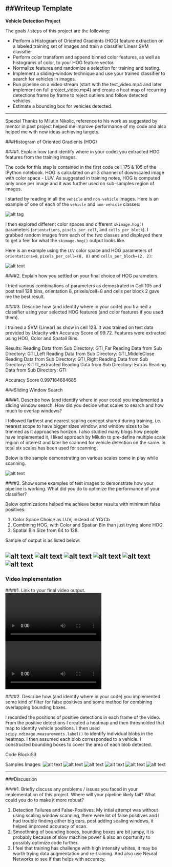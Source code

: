 ##Writeup Template
---

**Vehicle Detection Project**

The goals / steps of this project are the following:

* Perform a Histogram of Oriented Gradients (HOG) feature extraction on a labeled training set of images and train a classifier Linear SVM classifier
* Perform color transform and append binned color features, as well as histograms of color, to your HOG feature vector. 
* Normalize features and randomize a selection for training and testing.
* Implement a sliding-window technique and use your trained classifier to search for vehicles in images.
* Run pipeline on a video stream (start with the test_video.mp4 and later implement on full project_video.mp4) and create a heat map of recurring detections frame by frame to reject outliers and follow detected vehicles.
* Estimate a bounding box for vehicles detected.

---
Special Thanks to Milutin Nikolic, reference to his work as suggested by mentor in past project helped me improve performance of my code and also helped me with new ideas achieving targets.


###Histogram of Oriented Gradients (HOG)

####1. Explain how (and identify where in your code) you extracted HOG features from the training images.

The code for this step is contained in the first code cell 175 & 105 of the IPython notebook. HOG is calculated on all 3 channel of downscaled image with color space - LUV. As suggested in training notes, HOG is computed only once per image and it was further used on sub-samples region of images.  

I started by reading in all the `vehicle` and `non-vehicle` images.  Here is an example of one of each of the `vehicle` and `non-vehicle` classes:

![alt tag](output_images/data_visualization.png)

I then explored different color spaces and different `skimage.hog()` parameters (`orientations`, `pixels_per_cell`, and `cells_per_block`).  I grabbed random images from each of the two classes and displayed them to get a feel for what the `skimage.hog()` output looks like.

Here is an example using the `LUV` color space and HOG parameters of `orientations=8`, `pixels_per_cell=(8, 8)` and `cells_per_block=(2, 2)`:


![alt text](output_images/feature_extract.png)

####2. Explain how you settled on your final choice of HOG parameters.

I tried various combinations of parameters as demostrated in Cell 105 and post trail 128 bins, orientation 8, prixels/cell=8 and cells per block 2 gave me the best result.

####3. Describe how (and identify where in your code) you trained a classifier using your selected HOG features (and color features if you used them).

I trained a SVM (Linear) as show in cell 123. It was trained on test data provided by Udacity with Accuracy Score of 99.72. Features were extracted using HOG, Color and Spatail Bins. 

Results:
Reading Data from Sub Directory:  GTI_Far
Reading Data from Sub Directory:  GTI_Left
Reading Data from Sub Directory:  GTI_MiddleClose
Reading Data from Sub Directory:  GTI_Right
Reading Data from Sub Directory:  KITTI_extracted
Reading Data from Sub Directory:  Extras
Reading Data from Sub Directory:  GTI

Accuracy Score 0.997184684685


###Sliding Window Search

####1. Describe how (and identify where in your code) you implemented a sliding window search.  How did you decide what scales to search and how much to overlap windows?

I followed farthest and nearest scaling concept shared during training, i.e. nearest scope to have bigger sizes window, and window sizes to be trimmed as it approaches horizon. I also studied many blogs how people have implemented it, I liked approach by Milutin to pre-define multiple scale region of interest and later be scanned for vehicle detection on the same. In total six scales has been used for scanning.

Below is the sample demonstrating on various scales come in play while scanning. 

![alt text](output_images/window_plot.png)

####2. Show some examples of test images to demonstrate how your pipeline is working.  What did you do to optimize the performance of your classifier?

Below optimizations helped me achieve better results with minimum false positives:
1. Color Space Choice as LUV, instead of YCrCb
2. Combining HOG, with Color and Spatian Bin than just trying alone HOG.
3. Spatial Bin Size from 64 to 128. 

Sample of output is as listed below:

![alt text](output_images/test1.jpg)
![alt text](output_images/test2.jpg)
![alt text](output_images/test3.jpg)
![alt text](output_images/test4.jpg)
![alt text](output_images/test5.jpg)
![alt text](output_images/test6.jpg)
---

### Video Implementation

####1. Link to your final video output.
![alt text](output_videos/cars_project_video.mp4)
![alt text](output_videos/cars_test_video.mp4)


####2. Describe how (and identify where in your code) you implemented some kind of filter for false positives and some method for combining overlapping bounding boxes.

I recorded the positions of positive detections in each frame of the video.  From the positive detections I created a heatmap and then thresholded that map to identify vehicle positions.  I then used `scipy.ndimage.measurements.label()` to identify individual blobs in the heatmap.  I then assumed each blob corresponded to a vehicle.  I constructed bounding boxes to cover the area of each blob detected.  

Code Block:53

Samples Images:
![alt text](output_images/heat1.png)
![alt text](output_images/heat2.png)
![alt text](output_images/heat3.png)
![alt text](output_images/heat4.png)
![alt text](output_images/heat5.png)
![alt text](output_images/heat6.png)

---

###Discussion

####1. Briefly discuss any problems / issues you faced in your implementation of this project.  Where will your pipeline likely fail?  What could you do to make it more robust?

1. Detection Failures and False-Positives: My intial attempt was without using scaling window scanning, there were lot of false positives and I had trouble finding either big cars, post adding scaling windows, it helped improved accuracy of scan.
2. Smoothning of bounding boxes, bounding boxes are bit jumpy, it is probably because of slow machine power & also an oportunity to possibly optimize code further.
3. I feel that training has challenge with high intensity whites, it may be worth trying data augmentation and re-training. And also use Neural Networks to see if that helps with accuracy. 

